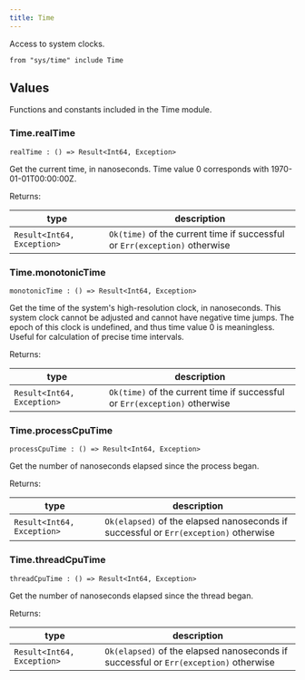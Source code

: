 ```yaml
---
title: Time
---
```


Access to system clocks.

```grain
from "sys/time" include Time
```

## Values

Functions and constants included in the Time module.

### Time.**realTime**

```grain
realTime : () => Result<Int64, Exception>
```

Get the current time, in nanoseconds.
Time value 0 corresponds with 1970-01-01T00:00:00Z.

Returns:

|type|description|
|----|-----------|
|`Result<Int64, Exception>`|`Ok(time)` of the current time if successful or `Err(exception)` otherwise|

### Time.**monotonicTime**

```grain
monotonicTime : () => Result<Int64, Exception>
```

Get the time of the system's high-resolution clock, in nanoseconds.
This system clock cannot be adjusted and cannot have negative time jumps.
The epoch of this clock is undefined, and thus time value 0 is meaningless.
Useful for calculation of precise time intervals.

Returns:

|type|description|
|----|-----------|
|`Result<Int64, Exception>`|`Ok(time)` of the current time if successful or `Err(exception)` otherwise|

### Time.**processCpuTime**

```grain
processCpuTime : () => Result<Int64, Exception>
```

Get the number of nanoseconds elapsed since the process began.

Returns:

|type|description|
|----|-----------|
|`Result<Int64, Exception>`|`Ok(elapsed)` of the elapsed nanoseconds if successful or `Err(exception)` otherwise|

### Time.**threadCpuTime**

```grain
threadCpuTime : () => Result<Int64, Exception>
```

Get the number of nanoseconds elapsed since the thread began.

Returns:

|type|description|
|----|-----------|
|`Result<Int64, Exception>`|`Ok(elapsed)` of the elapsed nanoseconds if successful or `Err(exception)` otherwise|

